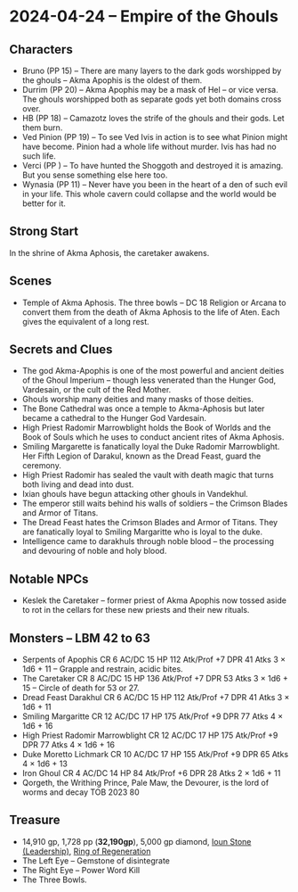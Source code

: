 # 2024-04-24 – Empire of the Ghouls

## Characters

- Bruno (PP 15) – There are many layers to the dark gods worshipped by the ghouls – Akma Apophis is the oldest of them.
- Durrim (PP 20) – Akma Apophis may be a mask of Hel – or vice versa. The ghouls worshipped both as separate gods yet both domains cross over.
- HB (PP 18) – Camazotz loves the strife of the ghouls and their gods. Let them burn.
- Ved Pinion (PP 19) – To see Ved Ivis in action is to see what Pinion might have become. Pinion had a whole life without murder. Ivis has had no such life.
- Verci (PP ) – To have hunted the Shoggoth and destroyed it is amazing. But you sense something else here too.
- Wynasia (PP 11) – Never have you been in the heart of a den of such evil in your life. This whole cavern could collapse and the world would be better for it.

## Strong Start

In the shrine of Akma Aphosis, the caretaker awakens. 

## Scenes

- Temple of Akma Aphosis. The three bowls – DC 18 Religion or Arcana to convert them from the death of Akma Aphosis to the life of Aten. Each gives the equivalent of a long rest.

## Secrets and Clues

- The god Akma-Apophis is one of the most powerful and ancient deities of the Ghoul Imperium – though less venerated than the Hunger God, Vardesain, or the cult of the Red Mother.
- Ghouls worship many deities and many masks of those deities.
- The Bone Cathedral was once a temple to Akma-Aphosis but later became a cathedral to the Hunger God Vardesain.
- High Priest Radomir Marrowblight holds the Book of Worlds and the Book of Souls which he uses to conduct ancient rites of Akma Aphosis.
- Smiling Margarette is fanatically loyal the Duke Radomir Marrowblight. Her Fifth Legion of Darakul, known as the Dread Feast, guard the ceremony.
- High Priest Radomir has sealed the vault with death magic that turns both living and dead into dust.
- Ixian ghouls have begun attacking other ghouls in Vandekhul.
- The emperor still waits behind his walls of soldiers – the Crimson Blades and Armor of Titans.
- The Dread Feast hates the Crimson Blades and Armor of Titans. They are fanatically loyal to Smiling Margaritte who is loyal to the duke.
- Intelligence came to darakhuls through noble blood – the processing and devouring of noble and holy blood.

## Notable NPCs

- Keslek the Caretaker – former priest of Akma Apophis now tossed aside to rot in the cellars for these new priests and their new rituals.

## Monsters – LBM 42 to 63

- Serpents of Apophis CR 6 AC/DC 15 HP 112 Atk/Prof +7 DPR 41 Atks 3 × 1d6 + 11 – Grapple and restrain, acidic bites.
- The Caretaker CR 8 AC/DC 15 HP 136 Atk/Prof +7 DPR 53 Atks 3 × 1d6 + 15 – Circle of death for 53 or 27.
- Dread Feast Darakhul CR 6 AC/DC 15 HP 112 Atk/Prof +7 DPR 41 Atks 3 × 1d6 + 11
- Smiling Margaritte CR 12 AC/DC 17 HP 175 Atk/Prof +9 DPR 77 Atks 4 × 1d6 + 16
- High Priest Radomir Marrowblight CR 12 AC/DC 17 HP 175 Atk/Prof +9 DPR 77 Atks 4 × 1d6 + 16
- Duke Moretto Lichmark CR 10 AC/DC 17 HP 155 Atk/Prof +9 DPR 65 Atks 4 × 1d6 + 13
- Iron Ghoul CR 4 AC/DC 14 HP 84 Atk/Prof +6 DPR 28 Atks 2 × 1d6 + 11
- Qorgeth, the Writhing Prince, Pale Maw, the Devourer, is the
lord of worms and decay TOB 2023 80

## Treasure

- 14,910 gp, 1,728 pp (**32,190gp**), 5,000 gp diamond, [Ioun Stone (Leadership)](https://open5e.com/magic-items/ioun-stone), [Ring of Regeneration](https://open5e.com/magic-items/ring-of-regeneration)
- The Left Eye – Gemstone of disintegrate 
- The Right Eye – Power Word Kill
- The Three Bowls.


